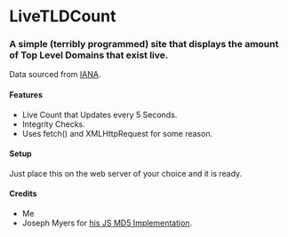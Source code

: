 # LiveTLDCount
### A simple (terribly programmed) site that displays the amount of Top Level Domains that exist live.
Data sourced from [IANA](https://iana.org).
#### Features

 - Live Count that Updates every 5 Seconds.
 - Integrity Checks.
 - Uses fetch() and XMLHttpRequest for some reason.

####  Setup
Just place this on the web server of your choice and it is ready.
####  Credits

 - Me
 - Joseph Myers for [his JS MD5 Implementation](http://www.myersdaily.org/joseph/javascript/md5-text.html).

